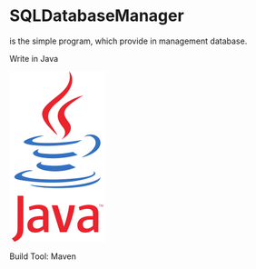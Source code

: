 # SQLDatabaseManager
is the simple program, which provide in management database.

Write in Java

![alt text](https://github.com/andrzejd-pl/SQLDatabaseManager/blob/test/java-logo.svg "Logo Java")

Build Tool: Maven

